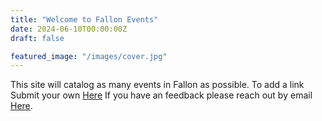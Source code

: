 ```yaml
---
title: "Welcome to Fallon Events"
date: 2024-06-10T00:00:00Z
draft: false

featured_image: "/images/cover.jpg"
---
```

This site will catalog as many events in Fallon as possible. To add a link Submit your own [Here](/submit/) If you have an feedback please reach out by email [Here](mailto:eventsfallon@gamil.com). 
